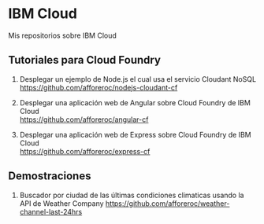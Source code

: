 # IBM Cloud 
Mis repositorios sobre IBM Cloud

## Tutoriales para Cloud Foundry

1. Desplegar un ejemplo de Node.js el cual usa el servicio Cloudant NoSQL<br>
https://github.com/afforeroc/nodejs-cloudant-cf

2. Desplegar una aplicación web de Angular sobre Cloud Foundry de IBM Cloud<br>
https://github.com/afforeroc/angular-cf

3. Desplegar una aplicación web de Express sobre Cloud Foundry de IBM Cloud<br>
https://github.com/afforeroc/express-cf

## Demostraciones

1. Buscador por ciudad de las últimas condiciones climaticas usando la API de Weather Company
https://github.com/afforeroc/weather-channel-last-24hrs
